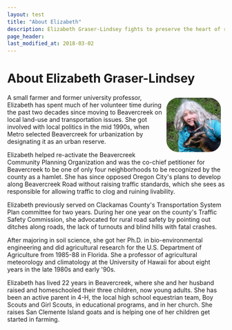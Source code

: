```yaml
---
layout: test
title: "About Elizabeth"
description: Elizabeth Graser-Lindsey fights to preserve the heart of rural Oregon
page_header: 
last_modified_at: 2018-03-02
---
```


<h1>About Elizabeth Graser-Lindsey</h1>

<p><img src="/images/elizabeth.jpg" align="right" width="25%" style="border-radius: 25%; padding: 1ch;" alt="Elizabeth petting a goat" /> A small farmer and former university professor, Elizabeth has spent much of her volunteer time during the past two decades since moving to Beavercreek on local land-use and transportation issues. She got involved with local politics in the mid 1990s, when Metro selected Beavercreek for urbanization by designating it as an urban reserve.

<p>Elizabeth helped re-activate the Beavercreek Community Planning Organization and was the co-chief petitioner for Beavercreek to be one of only four neighborhoods to be recognized by the county as a hamlet. She has since opposed Oregon City's plans to develop along Beavercreek Road without raising traffic standards, which she sees as responsible for allowing traffic to clog and ruining livability.

<p>Elizabeth previously served on Clackamas County's Transportation System Plan committee for two years. During her one year on the county's Traffic Safety Commission, she advocated for rural road safety by pointing out ditches along roads, the lack of turnouts and blind hills with fatal crashes.

<p> After majoring in soil science, she got her Ph.D. in bio-environmental engineering and did agricultural research for the U.S. Department of Agriculture from 1985-88 in Florida. She a professor of agricultural meteorology and climatology at the University of Hawaii for about eight years in the late 1980s and early '90s.

<p> Elizabeth has lived 22 years in Beavercreek, where she and her husband raised and homeschooled their three children, now young adults. She has been an active parent in 4-H, the local high school equestrian team, Boy Scouts and Girl Scouts, in educational programs, and in her church. She raises San Clemente Island goats and is helping one of her children get started in farming.